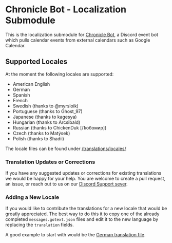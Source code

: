 # Chronicle Bot - Localization Submodule

This is the localization submodule for [Chronicle Bot](https://chroniclebot.com), a Discord event bot which pulls calendar events from external calendars such as Google Calendar.

## Supported Locales

At the moment the following locales are supported:

- American English
- German
- Spanish
- French
- Swedish (thanks to @myrsloik)
- Portuguese (thanks to Ghost_97)
- Japanese (thanks to kagesya)
- Hungarian (thanks to Arcsibald)
- Russian (thanks to ChickenDuk [Любомир])
- Czech (thanks to Matýsek)
- Polish (thanks to Shadii)

The locale files can be found under [/translations/locales/](https://github.com/Route-8/chronicle-go-l10n/tree/main/translations/locales)

### Translation Updates or Corrections

If you have any suggested updates or corrections for existing translations we would be happy for your help. You are welcome to create a pull request, an issue, or reach out to us on our [Discord Support sever](https://discord.gg/nWJCsV9hPq).

### Adding a New Locale

If you would like to contribute the translations for a new locale that would be greatly appreciated. The best way to do this it to copy one of the already completed `messages.gotext.json` files and edit it to the new language by replacing the `translation` fields.

A good example to start with would be the [German translation file](https://github.com/Route-8/chronicle-go-l10n/blob/main/translations/locales/de/messages.gotext.json).
